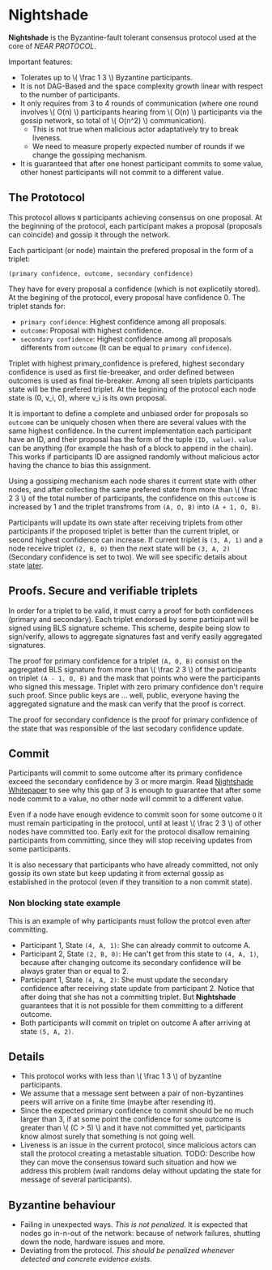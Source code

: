 # Nightshade

**Nightshade** is the Byzantine-fault tolerant consensus protocol used at the core of *NEAR PROTOCOL*.

Important features:

* Tolerates up to \\( \frac 1 3 \\) Byzantine participants.
* It is not DAG-Based and the space complexity growth linear with respect to the number of participants.
* It only requires from 3 to 4 rounds of communication (where one round involves \\( O(n) \\) participants hearing from \\( O(n) \\) participants via the gossip network, so total of \\( O(n^2) \\) communication).
  * This is not true when malicious actor adaptatively try to break liveness.
  * We need to measure properly expected number of rounds if we change the gossiping mechanism.
* It is guaranteed that after one honest participant commits to some value, other honest participants will not commit to a different value.

## The Prototocol

This protocol allows `N` participants achieving consensus on one proposal. At the beginning of the protocol, each participant makes a proposal (proposals can coincide) and gossip it through the network.

Each participant (or node) maintain the prefered proposal in the form of a triplet:

`(primary confidence, outcome, secondary confidence)`

They have for every proposal a confidence (which is not explicetily stored). At the begining of the protocol, every proposal have confidence 0. The triplet stands for:

* `primary confidence`: Highest confidence among all proposals.
* `outcome`: Proposal with highest confidence.
* `secondary confidence`: Highest confidence among all proposals differents from `outcome` (It can be equal to `primary confidence`).


Triplet with highest primary_confidence is prefered, highest secondary confidence is used as first tie-breeaker, and order defined between outcomes is used as final tie-breaker. Among all seen triplets participants state will be the prefered triplet. At the begining of the protocol each node state is (0, v_i, 0), where v_i is its own proposal.

It is important to define a complete and unbiased order for proposals so `outcome` can be uniquely chosen when there are several values with the same highest confidence. In the current implementation each participant have an ID, and their proposal has the form of the tuple `(ID, value)`. `value` can be anything (for example the hash of a block to append in the chain). This works if participants ID are assigned randomly without malicious actor having the chance to bias this assignment.

Using a gossiping mechanism each node shares it current state with other nodes, and after collecting the same prefered state from more than \\( \frac 2 3 \\)  of the total number of participants, the confidence on this `outcome` is increased by 1 and the triplet transfroms from `(A, O, B)` into `(A + 1, O, B)`.

Participants will update its own state after receiving triplets from other participants if the proposed triplet is better than the current triplet, or second highest confidence can increase. If current triplet is `(3, A, 1)` and a node receive triplet `(2, B, 0)` then the next state will be `(3, A, 2)` (Secondary confidence is set to two). We will see specific details about state [later](State.md).

## Proofs. Secure and verifiable triplets

In order for a triplet to be valid, it must carry a proof for both confidences (primary and secondary). Each triplet endorsed by some participant will be signed using BLS signature scheme. This scheme, despite being slow to sign/verify, allows to aggregate signatures fast and verify easily aggregated signatures.

The proof for primary confidence for a triplet `(A, O, B)` consist on the aggregated BLS signature from more than \\( \frac 2 3 \\) of the participants on triplet `(A - 1, O, B)` and the mask that points who were the participants who signed this message. Triplet with zero primary confidence don't require such proof. Since public keys are ... well, public, everyone having the aggregated signature and the mask can verify that the proof is correct.

The proof for secondary confidence is the proof for primary confidence of the state that was responsible of the last secodary confidence update.

## Commit

Participants will commit to some outcome after its primary confidence exceed the secondary confidence by 3 or more margin. Read [Nightshade Whitepaper](https://www.overleaf.com/read/snswgqkjvwvy) to see why this gap of 3 is enough to guarantee that after some node commit to a value, no other node will commit to a different value.

Even if a node have enough evidence to commit soon for some outcome `O` it must remain participating in the protocol, until at least \\( \frac 2 3 \\) of other nodes have committed too. Early exit for the protocol disallow remaining participants from committing, since they will stop receiving updates from some participants.

It is also necessary that participants who have already committed, not only gossip its own state but keep updating it from external gossip as established in the protocol (even if they transition to a non commit state).

### Non blocking state example

This is an example of why participants must follow the protcol even after committing.

* Participant 1, State `(4, A, 1)`: She can already commit to outcome A.
* Participant 2, State `(2, B, 0)`: He can't get from this state to `(4, A, 1)`, because after changing outcome its secondary confidence will be always grater than or equal to 2.
* Participant 1, State `(4, A, 2)`: She must update the secondary confidence after receiving state update from participant 2. Notice that after doing that she has not a committing triplet. But **Nightshade** guarantees that it is not possible for them committing to a different outcome.
* Both participants will commit on triplet on outcome A after arriving at state `(5, A, 2)`.

## Details

* This protocol works with less than \\( \frac 1 3 \\) of byzantine participants.
* We assume that a message sent between a pair of non-byzantines peers will arrive on a finite time (maybe after resending it).
* Since the expected primary confidence to commit should be no much larger than 3, if at some point the confidence for some outcome is greater than \\( (C > 5) \\) and it have not committed yet, participants know almost surely that something is not going well.
* Liveness is an issue in the current protocol, since malicious actors can stall the protocol creating a metastable situation. TODO: Describe how they can move the consensus toward such situation and how we address this problem (wait randoms delay without updating the state for message of several participants).

## Byzantine behaviour

* Failing in unexpected ways. *This is not penalized*. It is expected that nodes go in-n-out of the network: because of network failures, shutting down the node, hardware issues and more.
* Deviating from the protocol. *This should be penalized whenever detected and concrete evidence exists*.